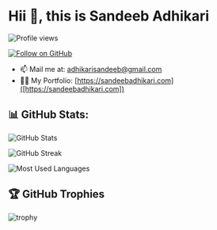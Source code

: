 # Hii 👋, this is Sandeeb Adhikari

![Profile views](https://komarev.com/ghpvc/?username=SandeebAdhikari&style=flat-square&color=blue)

[![Follow on GitHub](https://img.shields.io/github/followers/SandeebAdhikari?label=Follow&style=social)]([https://github.com/SandeebAdhikari])

- 📫 Mail me at: adhikarisandeeb@gmail.com
- 👨‍💻 My Portfolio: [https://sandeebadhikari.com]([https://sandeebadhikari.com])

## 📊 GitHub Stats:
![GitHub Stats](https://github-readme-stats.vercel.app/api?username=SandeebAdhikari&show_icons=true&theme=radical)

![GitHub Streak](https://github-readme-streak-stats.herokuapp.com/?user=SandeebAdhikari&theme=radical)

![Most Used Languages](https://github-readme-stats.vercel.app/api/top-langs/?username=SandeebAdhikari&layout=compact&theme=radical)

## 🏆 GitHub Trophies
![trophy](https://github-profile-trophy.vercel.app/?username=SandeebAdhikari&theme=radical&margin-w=15&margin-h=15)

